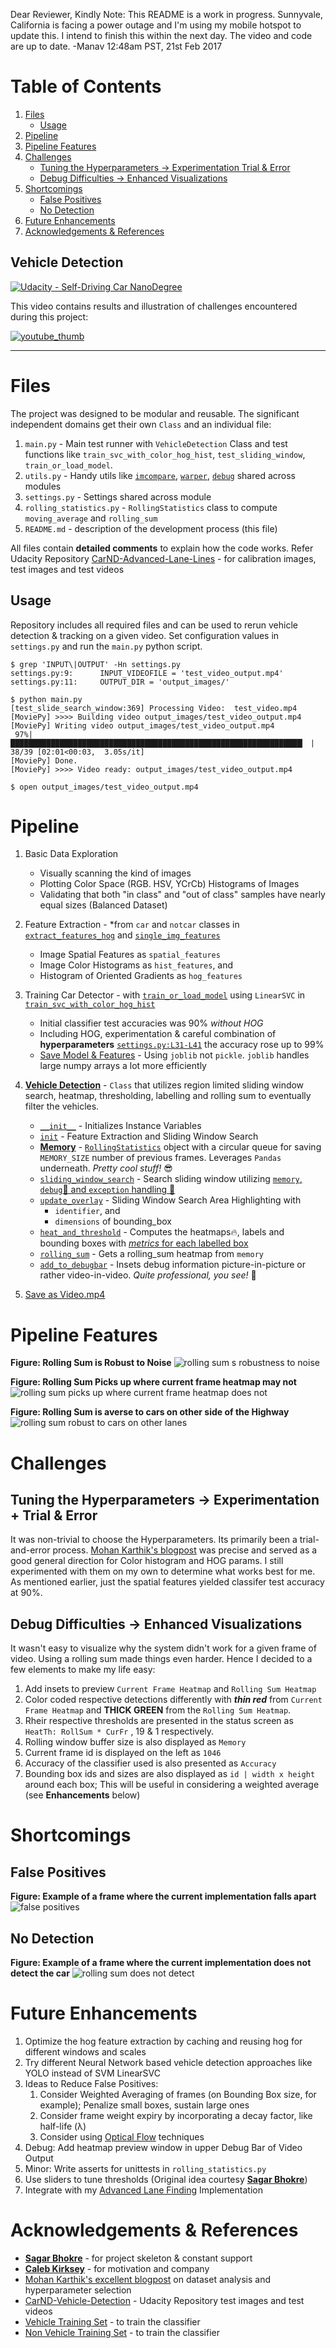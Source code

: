 Dear Reviewer, Kindly Note: This README is a work in progress. Sunnyvale, California is facing a power outage and I'm using my mobile hotspot to update this. I intend to finish this within the next day. The video and code are up to date.
-Manav
12:48am PST, 21st Feb 2017

Table of Contents
=================
   1. [Files](#files)
      * [Usage](#usage)
   1. [Pipeline](#pipeline)
   1. [Pipeline Features](#pipeline-features)
   1. [Challenges](#challenges)
      * [Tuning the Hyperparameters -&gt; Experimentation   Trial &amp; Error](#tuning-the-hyperparameters---experimentation--trial--error)
      * [Debug Difficulties -&gt; Enhanced Visualizations](#debug-difficulties---enhanced-visualizations)
   1. [Shortcomings](#shortcomings)
      * [False Positives](#false-positives)
      * [No Detection](#no-detection)
   1. [Future Enhancements](#future-enhancements)
   1. [Acknowledgements &amp; References](#acknowledgements--references)

Vehicle Detection
----

[![Udacity - Self-Driving Car NanoDegree](https://s3.amazonaws.com/udacity-sdc/github/shield-carnd.svg)](http://www.udacity.com/drive)

This video contains results and illustration of challenges encountered during this project:

[![_youtube_thumb_](https://cloud.githubusercontent.com/assets/2206789/23159936/8714f320-f7d9-11e6-9b4f-9a1e55578246.jpg)](https://youtu.be/TJ0arL7OP3o)


---
# Files
The project was designed to be modular and reusable. The significant independent domains get their own `Class` and an individual file:
  1. `main.py` - Main test runner with `VehicleDetection` Class and test functions like `train_svc_with_color_hog_hist`, `test_sliding_window`, `train_or_load_model`.
  1. `utils.py` - Handy utils like [`imcompare`](https://github.com/manavkataria/carnd-advanced-lane-detection/blob/master/utils.py#L32),  [`warper`](https://github.com/manavkataria/carnd-advanced-lane-detection/blob/master/utils.py#L32), [`debug`](https://github.com/manavkataria/carnd-advanced-lane-detection/blob/master/utils.py#L14-L17) shared across modules
  1. `settings.py` - Settings shared across module
  1. `rolling_statistics.py` - `RollingStatistics` class to compute `moving_average` and `rolling_sum`
  1. `README.md` - description of the development process (this file)

All files contain **detailed comments** to explain how the code works. Refer Udacity Repository [CarND-Advanced-Lane-Lines](https://github.com/udacity/CarND-Advanced-Lane-Lines/) - for calibration images, test images and test videos

## Usage
Repository includes all required files and can be used to rerun vehicle detection & tracking on a given video. Set configuration values in `settings.py` and run the `main.py` python script.
```
$ grep 'INPUT\|OUTPUT' -Hn settings.py
settings.py:9:      INPUT_VIDEOFILE = 'test_video_output.mp4'
settings.py:11:     OUTPUT_DIR = 'output_images/'

$ python main.py
[test_slide_search_window:369] Processing Video:  test_video.mp4
[MoviePy] >>>> Building video output_images/test_video_output.mp4
[MoviePy] Writing video output_images/test_video_output.mp4
 97%|█████████████████████████████████████████████████████████████████▎ | 38/39 [02:01<00:03,  3.05s/it]
[MoviePy] Done.
[MoviePy] >>>> Video ready: output_images/test_video_output.mp4

$ open output_images/test_video_output.mp4
```

# Pipeline
1. Basic Data Exploration
   * Visually scanning the kind of images
   * Plotting Color Space (RGB. HSV, YCrCb) Histograms of Images
   * Validating that both "in class" and "out of class" samples have nearly equal sizes (Balanced Dataset)
1. Feature Extraction -   *from `car` and `notcar` classes in [`extract_features_hog`](http://github.com/manavkataria/CarND-Vehicle-Detection/blob/0263dc41f397ddf25b01f0c338fed675734b8d11/utils.py#L229-L255) and [`single_img_features`](http://github.com/manavkataria/CarND-Vehicle-Detection/blob/0263dc41f397ddf25b01f0c338fed675734b8d11/utils.py#L303-L346)
   * Image Spatial Features as `spatial_features`
   * Image Color Histograms as `hist_features`, and
   * Histogram of Oriented Gradients as `hog_features`
1. Training Car Detector - with [`train_or_load_model`](http://github.com/manavkataria/CarND-Vehicle-Detection/blob/0263dc41f397ddf25b01f0c338fed675734b8d11/main.py#L379-L388) using `LinearSVC` in [`train_svc_with_color_hog_hist`](http://github.com/manavkataria/CarND-Vehicle-Detection/blob/0263dc41f397ddf25b01f0c338fed675734b8d11/main.py#L348-L357)
   * Initial classifier test accuracies was 90% _without HOG_
   * Including HOG, experimentation & careful combination of **hyperparameters** [`settings.py:L31-L41`](http://github.com/manavkataria/CarND-Vehicle-Detection/blob/0263dc41f397ddf25b01f0c338fed675734b8d11/settings.py#L31-L41) the accuracy rose up to 99%
   * [Save Model & Features](http://github.com/manavkataria/CarND-Vehicle-Detection/blob/967e8210f33396159d991c248c74d68d4e365a3e/main.py#L365-L367) - Using `joblib` not `pickle`. `joblib` handles large numpy arrays a lot more efficiently
1. [**Vehicle Detection**](http://github.com/manavkataria/CarND-Vehicle-Detection/blob/0263dc41f397ddf25b01f0c338fed675734b8d11/main.py#L81) - `Class` that utilizes region limited sliding window search, heatmap, thresholding, labelling and rolling sum to eventually filter the vehicles.
    * [`__init__`](http://github.com/manavkataria/CarND-Vehicle-Detection/blob/967e8210f33396159d991c248c74d68d4e365a3e/main.py#L83-L104) - Initializes Instance Variables
    * [`init`](http://github.com/manavkataria/CarND-Vehicle-Detection/blob/0263dc41f397ddf25b01f0c338fed675734b8d11/main.py#L105-L121) - Feature Extraction and Sliding Window Search
    * [**Memory**](http://github.com/manavkataria/CarND-Vehicle-Detection/blob/0263dc41f397ddf25b01f0c338fed675734b8d11/main.py#L100-L101) - [`RollingStatistics`](http://github.com/manavkataria/CarND-Vehicle-Detection/blob/967e8210f33396159d991c248c74d68d4e365a3e/rolling_statistics.py#L10-L17) object with a circular queue for saving `MEMORY_SIZE` number of previous frames. Leverages `Pandas` underneath. _Pretty cool stuff!_ 😎
    * [`sliding_window_search`](http://github.com/manavkataria/CarND-Vehicle-Detection/blob/967e8210f33396159d991c248c74d68d4e365a3e/main.py#L199-L229) - Search sliding window utilizing [`memory`, `debug`🐛 and `exception` handling 🎇 ](http://github.com/manavkataria/CarND-Vehicle-Detection/blob/0263dc41f397ddf25b01f0c338fed675734b8d11/main.py#L218-L239)
    * [`update_overlay`](http://github.com/manavkataria/CarND-Vehicle-Detection/blob/967e8210f33396159d991c248c74d68d4e365a3e/main.py#L123-L131) - Sliding Window Search Area Highlighting with
        * `identifier`, and
        * `dimensions` of bounding_box
    * [`heat_and_threshold`](http://github.com/manavkataria/CarND-Vehicle-Detection/blob/0263dc41f397ddf25b01f0c338fed675734b8d11/main.py#L169-L197)  - Computes the heatmaps🔥, labels and bounding boxes with [*metrics* for each labelled box](http://github.com/manavkataria/CarND-Vehicle-Detection/blob/0263dc41f397ddf25b01f0c338fed675734b8d11/utils.py#L420-L425)
    * [`rolling_sum`](http://github.com/manavkataria/CarND-Vehicle-Detection/blob/0263dc41f397ddf25b01f0c338fed675734b8d11/main.py#L132-L139) - Gets a rolling_sum heatmap from `memory`
    * [`add_to_debugbar`](http://github.com/manavkataria/CarND-Vehicle-Detection/blob/0263dc41f397ddf25b01f0c338fed675734b8d11/main.py#L140-L167) - Insets debug information picture-in-picture or rather video-in-video. _Quite professional, you see!_ 👔

1. [Save as Video.mp4](http://github.com/manavkataria/CarND-Vehicle-Detection/blob/967e8210f33396159d991c248c74d68d4e365a3e/main.py#L395-L402)

# Pipeline Features

**Figure:  Rolling Sum is Robust to Noise**
![rolling sum s robustness to noise](https://cloud.githubusercontent.com/assets/2206789/23163153/286d3eba-f7e6-11e6-93a9-992a2d5e217d.jpg)

**Figure: Rolling Sum Picks up where current frame heatmap may not**
![rolling sum picks up where current frame heatmap does not](https://cloud.githubusercontent.com/assets/2206789/23163252/7be3ba10-f7e6-11e6-8c9a-d4c9a82f1789.jpg)

**Figure:  Rolling Sum is averse to cars on other side of the Highway**
![rolling sum robust to cars on other lanes](https://cloud.githubusercontent.com/assets/2206789/23163152/28688352-f7e6-11e6-83f7-b34b1a3d4b4f.jpg)


# Challenges
## Tuning the Hyperparameters -> Experimentation + Trial & Error
It was non-trivial to choose the Hyperparameters. Its primarily been a trial-and-error process. [Mohan Karthik's blogpost](https://medium.com/@mohankarthik/feature-extraction-for-vehicle-detection-using-hog-d99354a84d10#.cq5rjdvt3) was precise and served as a good general direction for Color histogram and HOG params. I still experimented with them on my own to determine what works best for me. As mentioned earlier, just the spatial features yielded classifer test accuracy at 90%.

## Debug Difficulties -> Enhanced Visualizations
It wasn't easy to visualize why the system didn't work for a given frame of video. Using a rolling sum made things even harder. Hence I decided to a few elements to make my life easy:
1. Add insets to preview `Current Frame Heatmap` and `Rolling Sum Heatmap`
2. Color coded respective detections differently with **_thin red_** from `Current Frame Heatmap` and **THICK GREEN** from the `Rolling Sum Heatmap`.
3. Rheir respective thresholds are presented in the status screen as `HeatTh: RollSum * CurFr` , 19 & 1 respectively.
4. Rolling window buffer size is also displayed as `Memory`
1. Current frame id is displayed on the left as `1046`
1. Accuracy of the classifier used is also presented as `Accuracy`
1. Bounding box ids and sizes are also displayed as `id | width x height` around each box; This will be useful in considering a weighted average (see **Enhancements** below)

# Shortcomings
## False Positives
**Figure: Example of a frame where the current implementation falls apart**
![false positives](https://cloud.githubusercontent.com/assets/2206789/23163233/6a001e2e-f7e6-11e6-82ad-059c20da25b9.jpg)

## No Detection
**Figure: Example of a frame where the current implementation does not detect the car**
![rolling sum does not detect](https://cloud.githubusercontent.com/assets/2206789/23163372/0b418962-f7e7-11e6-87a7-16874cc01844.jpg)

# Future Enhancements
1. Optimize the hog feature extraction by caching and reusing hog for different windows and scales
1. Try different Neural Network based vehicle detection approaches like YOLO instead of SVM LinearSVC
1. Ideas to Reduce False Positives:
    1. Consider Weighted Averaging of frames (on Bounding Box size, for example); Penalize small boxes, sustain large ones
    1. Consider frame weight expiry by incorporating a decay factor, like half-life (λ)
    1. Consider using [Optical Flow](http://docs.opencv.org/3.2.0/d7/d8b/tutorial_py_lucas_kanade.html) techniques
1. Debug: Add heatmap preview window in upper Debug Bar of Video Output
1. Minor: Write asserts for unittests in `rolling_statistics.py`
1. Use sliders to tune thresholds (Original idea courtesy **[Sagar Bhokre](https://github.com/sagarbhokre)**)
1. Integrate with my [Advanced Lane Finding](https://github.com/manavkataria/carnd-advanced-lane-detection) Implementation

# Acknowledgements & References
* **[Sagar Bhokre](https://github.com/sagarbhokre)** - for project skeleton & constant support
* **[Caleb Kirksey](https://github.com/ckirksey3)** - for motivation and company
* [Mohan Karthik's excellent blogpost](https://medium.com/@mohankarthik/feature-extraction-for-vehicle-detection-using-hog-d99354a84d10#.cq5rjdvt3) on dataset analysis and hyperparameter selection
* [CarND-Vehicle-Detection](https://github.com/udacity/CarND-Vehicle-Detection) - Udacity Repository test images and test videos
* [Vehicle Training Set](https://s3.amazonaws.com/udacity-sdc/Vehicle_Tracking/vehicles.zip) - to train the classifier
* [Non Vehicle Training Set](https://s3.amazonaws.com/udacity-sdc/Vehicle_Tracking/non-vehicles.zip) - to train the classifier  
